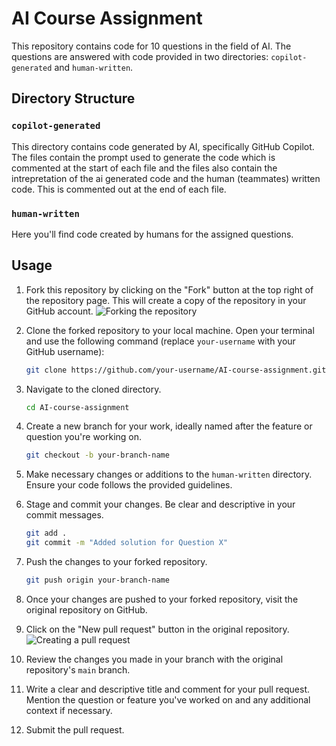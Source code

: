 # AI Course Assignment

This repository contains code for 10 questions in the field of AI. The questions are answered with code provided in two directories: `copilot-generated` and `human-written`.

## Directory Structure

### `copilot-generated`
This directory contains code generated by AI, specifically GitHub Copilot. The files contain the prompt used to generate the code which is commented at the start of each file and the files also contain the intrepretation of the ai generated code and the human (teammates) written code. This is commented out at the end of each file.

### `human-written`
Here you'll find code created by humans for the assigned questions.

## Usage

1. Fork this repository by clicking on the "Fork" button at the top right of the repository page. This will create a copy of the repository in your GitHub account.
   ![Forking the repository](/public/img/fork.png)

2. Clone the forked repository to your local machine. Open your terminal and use the following command (replace `your-username` with your GitHub username):
    ```bash
    git clone https://github.com/your-username/AI-course-assignment.git
    ```
   
3. Navigate to the cloned directory.
    ```bash
    cd AI-course-assignment
    ```

4. Create a new branch for your work, ideally named after the feature or question you're working on.
    ```bash
    git checkout -b your-branch-name
    ```
   
5. Make necessary changes or additions to the `human-written` directory. Ensure your code follows the provided guidelines.

6. Stage and commit your changes. Be clear and descriptive in your commit messages.
    ```bash
    git add .
    git commit -m "Added solution for Question X"
    ```

7. Push the changes to your forked repository.
    ```bash
    git push origin your-branch-name
    ```
   
8. Once your changes are pushed to your forked repository, visit the original repository on GitHub.

9. Click on the "New pull request" button in the original repository.
   ![Creating a pull request](/public/img/pr.png)

10. Review the changes you made in your branch with the original repository's `main` branch.

11. Write a clear and descriptive title and comment for your pull request. Mention the question or feature you've worked on and any additional context if necessary.

12. Submit the pull request.


